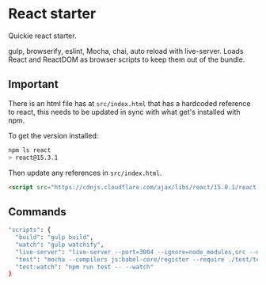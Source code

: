 # React starter

Quickie react starter.

gulp, browserify, eslint, Mocha, chai, auto reload with live-server.
Loads React and ReactDOM as browser scripts to keep them out of the bundle.

## Important
There is an html file has at `src/index.html` that has a hardcoded reference to react, this needs to be updated in sync with what get's installed with npm.

To get the version installed:

```bash
npm ls react
> react@15.3.1
```
Then update any references in `src/index.html`.

```html
<script src="https://cdnjs.cloudflare.com/ajax/libs/react/15.0.1/react.js"></script>
```


## Commands

```bash
"scripts": {
  "build": "gulp build",
  "watch": "gulp watchify",
  "live-server": "live-server --port=3004 --ignore=node_modules,src --open=/dist/",
  "test": "mocha --compilers js:babel-core/register --require ./test/test_helper.js --recursive",
  "test:watch": "npm run test -- --watch"
}
```
